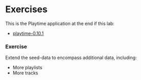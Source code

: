 # Exercises

This is the Playtime application at the end if this lab:

- [playtime-0.10.1](https://github.com/wit-hdip-comp-sci-2023/full-stack-1/tree/main/prj/playtime/playtime-0.10.1)

### Exercise

Extend the seed-data to encompass additional data, including:

- More playlists
- More tracks

